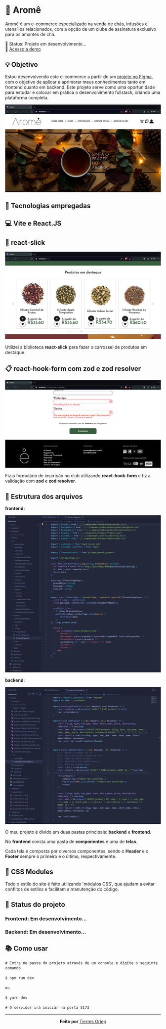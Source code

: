 # 🍵 Aromê

<p>Aromê é um e-commerce especializado na venda de chás, infusões e utensílios relacionados, com a opção de um clube de assinatura exclusivo para os amantes de chá.

🚧 Status: Projeto em desenvolvimento...
<br/>
🔗 <a href='https://arome.vercel.app/'>Acesso a demo</a></p> 

## 💡 Objetivo

<p>Estou desenvolvendo este e-commerce a partir de um <a href='https://www.figma.com/file/f3fkNm6wy74DNAVnucpb6TUD/site-arome?type=design&node-id=0%3A1&mode=design&t=HVve7kprLR3uc6fX-1'>projeto no Figma</a>, com o objetivo de aplicar e aprimorar meus conhecimentos tanto em frontend quanto em backend. Este projeto serve como uma oportunidade para estudar e colocar em prática o desenvolvimento fullstack, criando uma plataforma completa.</p>


![Screenshot do e-commerce - 1](screenshots/screenshot_1.png)

 
## 🔧 Tecnologias empregadas
## 💻 Vite e React.JS

## 🎠 react-slick


![Screenshot do e-commerce - 2](screenshots/screenshot_2.png)


<p>Utilizei a biblioteca <strong>react-slick</strong> para fazer o carrossel de produtos em destaque.</p>



## 📋 react-hook-form com zod e zod resolver


![Screenshot do e-commerce - 3](screenshots/screenshot_3.png)


<p>Fiz o formulário de inscrição no club utilizando <strong>react-hook-form</strong> e fiz a validação com <strong>zod</strong> e <strong>zod resolver</strong>.</p>



## 🧱 Estrutura dos arquivos

<p><strong>frontend:</strong></p>

![Screenshot do e-commerce - 4](screenshots/screenshot_frontend.png)

<p><strong>backend:</strong></p>

![Screenshot do e-commerce - 5](screenshots/screenshot_backend.png)


<p>O meu projeto é divido em duas pastas principais: <strong>backend</strong> e <strong>frontend</strong>.</p>
<p>No <strong>frontend</strong> consta uma pasta de <strong>componentes</strong> e uma de <strong>telas</strong>.</p>
<p>Cada tela é composta por diversos componentes, sendo o <strong>Header</strong> e o <strong>Footer</strong> sempre o primeiro e o último, respectivamente.</p>

## 🎨 CSS Modules
<p>Todo o estilo do site é feito utilizando 'módulos CSS', que ajudam a evitar conflitos de estilos e facilitam a manutenção do código.</p>

## 🚧 Status do projeto
### Frontend: Em desenvolvimento...
### Backend: Em desenvolvimento...

## 📚 Como usar

```
# Entre na pasta do projeto através de um console e digite o seguinte comando

$ npm run dev

ou

$ yarn dev

# O servidor irá iniciar na porta 5173
```

<hr>

<p align="center"><strong>Feito por </strong><a href='https://www.linkedin.com/in/tierres-griep-23131621a/'>Tierres Griep</a></p>
